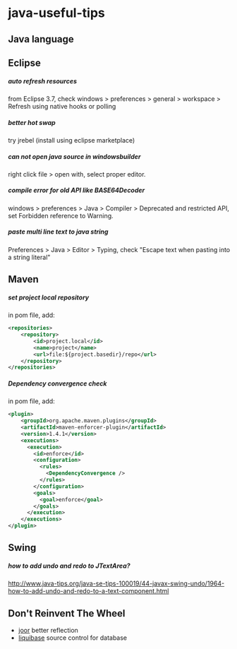 # java-useful-tips

## Java language

## Eclipse
##### auto refresh resources
from Eclipse 3.7, check windows > preferences > general > workspace > Refresh using native hooks or polling

##### better hot swap
try jrebel (install using eclipse marketplace)

##### can not open java source in windowsbuilder
right click file > open with, select proper editor.

##### compile error for old API like BASE64Decoder 
windows > preferences > Java > Compiler > Deprecated and restricted API, set Forbidden reference to  Warning.

##### paste multi line text to java string
Preferences > Java > Editor > Typing, check "Escape text when pasting into a string literal"

## Maven

##### set project local repository
in pom file, add:
```xml
<repositories>
 	<repository>
        <id>project.local</id>
        <name>project</name>
        <url>file:${project.basedir}/repo</url>
    </repository>
</repositories>
```
##### Dependency convergence check
in pom file, add: 
```xml
<plugin>
    <groupId>org.apache.maven.plugins</groupId>
    <artifactId>maven-enforcer-plugin</artifactId>
    <version>1.4.1</version>
    <executions>
      <execution>
        <id>enforce</id>
        <configuration>
          <rules>
            <DependencyConvergence />
          </rules>
        </configuration>
        <goals>
          <goal>enforce</goal>
        </goals>
      </execution>
    </executions>
</plugin>
```

## Swing

##### how to add undo and redo to JTextArea?
http://www.java-tips.org/java-se-tips-100019/44-javax-swing-undo/1964-how-to-add-undo-and-redo-to-a-text-component.html

## Don't Reinvent The Wheel
* [joor](https://github.com/jOOQ/jOOR) better reflection
* [liquibase](http://www.liquibase.org/) source control for database



























